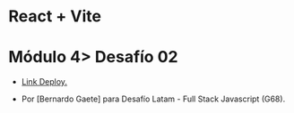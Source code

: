 # React + Vite
<h1>Módulo 4> Desafío 02</h1>

<ul>
  <li><a href="https://02-desafio-react-zdef.vercel.app/"><p>Link Deploy.</p></a></li>
  <li><p>Por [Bernardo Gaete] para Desafío Latam - Full Stack Javascript (G68).</p></li>
</ul>



